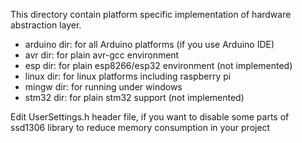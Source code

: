 This directory contain platform specific implementation of hardware abstraction layer.

  * arduino dir: for all Arduino platforms (if you use Arduino IDE)
  * avr dir: for plain avr-gcc environment
  * esp dir: for plain esp8266/esp32 environment (not implemented)
  * linux dir: for linux platforms including raspberry pi
  * mingw dir: for running under windows
  * stm32 dir: for plain stm32 support (not implemented)

Edit UserSettings.h header file, if you want to disable some parts of ssd1306 library to reduce memory consumption in your project
  
